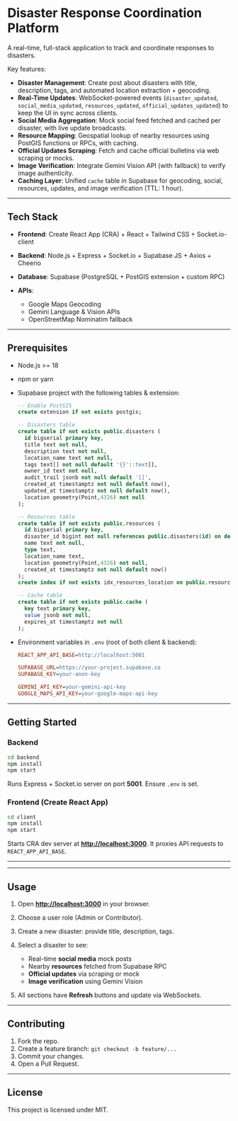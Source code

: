 # Disaster Response Coordination Platform

A real-time, full-stack application to track and coordinate responses to disasters.

Key features:

* **Disaster Management**: Create post about disasters with title, description, tags, and automated location extraction + geocoding.
* **Real-Time Updates**: WebSocket-powered events (`disaster_updated`, `social_media_updated`, `resources_updated`, `official_updates_updated`) to keep the UI in sync across clients.
* **Social Media Aggregation**: Mock social feed fetched and cached per disaster, with live update broadcasts.
* **Resource Mapping**: Geospatial lookup of nearby resources using PostGIS functions or RPCs, with caching.
* **Official Updates Scraping**: Fetch and cache official bulletins via web scraping or mocks.
* **Image Verification**: Integrate Gemini Vision API (with fallback) to verify image authenticity.
* **Caching Layer**: Unified `cache` table in Supabase for geocoding, social, resources, updates, and image verification (TTL: 1 hour).

---

## Tech Stack

* **Frontend**: Create React App (CRA) + React + Tailwind CSS + Socket.io-client
* **Backend**: Node.js + Express + Socket.io + Supabase JS + Axios + Cheerio
* **Database**: Supabase (PostgreSQL + PostGIS extension + custom RPC)
* **APIs**:

  * Google Maps Geocoding
  * Gemini Language & Vision APIs
  * OpenStreetMap Nominatim fallback

---

## Prerequisites

* Node.js >= 18

* npm or yarn

* Supabase project with the following tables & extension:

  ```sql
  -- Enable PostGIS
  create extension if not exists postgis;

  -- Disasters table
  create table if not exists public.disasters (
    id bigserial primary key,
    title text not null,
    description text not null,
    location_name text not null,
    tags text[] not null default '{}'::text[],
    owner_id text not null,
    audit_trail jsonb not null default '[]',
    created_at timestamptz not null default now(),
    updated_at timestamptz not null default now(),
    location geometry(Point,4326) not null
  );

  -- Resources table
  create table if not exists public.resources (
    id bigserial primary key,
    disaster_id bigint not null references public.disasters(id) on delete cascade,
    name text not null,
    type text,
    location_name text,
    location geometry(Point,4326) not null,
    created_at timestamptz not null default now()
  );
  create index if not exists idx_resources_location on public.resources using gist(location);

  -- Cache table
  create table if not exists public.cache (
    key text primary key,
    value jsonb not null,
    expires_at timestamptz not null
  );
  ```

* Environment variables in `.env` (root of both client & backend):

  ```ini
  REACT_APP_API_BASE=http://localhost:5001

  SUPABASE_URL=https://your-project.supabase.co
  SUPABASE_KEY=your-anon-key

  GEMINI_API_KEY=your-gemini-api-key
  GOOGLE_MAPS_API_KEY=your-google-maps-api-key
  ```

---

## Getting Started

### Backend

```bash
cd backend
npm install
npm start
```

Runs Express + Socket.io server on port **5001**. Ensure `.env` is set.

### Frontend (Create React App)

```bash
cd client
npm install
npm start
```

Starts CRA dev server at **[http://localhost:3000](http://localhost:3000)**. It proxies API requests to `REACT_APP_API_BASE`.

---

---

## Usage

1. Open **[http://localhost:3000](http://localhost:3000)** in your browser.
2. Choose a user role (Admin or Contributor).
3. Create a new disaster: provide title, description, tags.
4. Select a disaster to see:

   * Real-time **social media** mock posts
   * Nearby **resources** fetched from Supabase RPC
   * **Official updates** via scraping or mock
   * **Image verification** using Gemini Vision
5. All sections have **Refresh** buttons and update via WebSockets.

---

## Contributing

1. Fork the repo.
2. Create a feature branch: `git checkout -b feature/...`
3. Commit your changes.
4. Open a Pull Request.

---

## License

This project is licensed under MIT.
